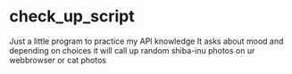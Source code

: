 # check_up_script
Just a little program to practice my API knowledge
It asks about mood and depending on choices it will call up random shiba-inu photos on ur webbrowser or cat photos
